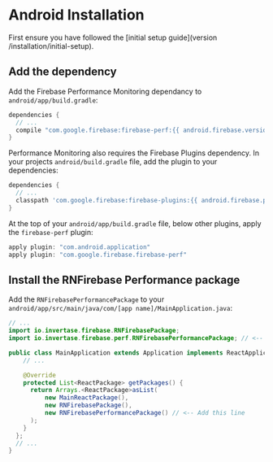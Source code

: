 # Android Installation

First ensure you have followed the [initial setup guide](version /installation/initial-setup).

## Add the dependency

Add the Firebase Performance Monitoring dependancy to `android/app/build.gradle`:

```groovy
dependencies {
  // ...
  compile "com.google.firebase:firebase-perf:{{ android.firebase.version }}"
}
```

Performance Monitoring also requires the Firebase Plugins dependency. In your projects `android/build.gradle` file, add the plugin to your dependencies:

```groovy
dependencies {
  // ...
  classpath 'com.google.firebase:firebase-plugins:{{ android.firebase.plugins }}'
}
```

At the top of your `android/app/build.gradle` file, below other plugins, apply the `firebase-perf` plugin:

```groovy
apply plugin: "com.android.application"
apply plugin: "com.google.firebase.firebase-perf"
```

## Install the RNFirebase Performance package

Add the `RNFirebasePerformancePackage` to your `android/app/src/main/java/com/[app name]/MainApplication.java`:

```java
// ...
import io.invertase.firebase.RNFirebasePackage;
import io.invertase.firebase.perf.RNFirebasePerformancePackage; // <-- Add this line

public class MainApplication extends Application implements ReactApplication {
    // ...

    @Override
    protected List<ReactPackage> getPackages() {
      return Arrays.<ReactPackage>asList(
          new MainReactPackage(),
          new RNFirebasePackage(),
          new RNFirebasePerformancePackage() // <-- Add this line
      );
    }
  };
  // ...
}
```

